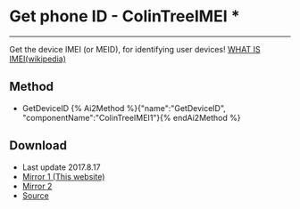 # Get phone ID  - ColinTreeIMEI *

---

Get the device IMEI (or MEID), for identifying user devices!
[WHAT IS IMEI(wikipedia)](https://en.wikipedia.org/wiki/International_Mobile_Equipment_Identity)

## Method

* GetDeviceID
  {% Ai2Method %}{"name":"GetDeviceID", "componentName":"ColinTreeIMEI1"}{% endAi2Method %}

## Download

* Last update 2017.8.17
* <a href="/aix/cn.colintree.aix.ColinTreeIMEI.aix" target="_blank">Mirror 1 (This website)</a>
* [Mirror 2](https://raw.githubusercontent.com/OpenSourceAIX/ColinTreeIMEI/master/cn.colintree.aix.ColinTreeIMEI.aix)
* [Source](https://github.com/OpenSourceAIX/ColinTreeIMEI)
